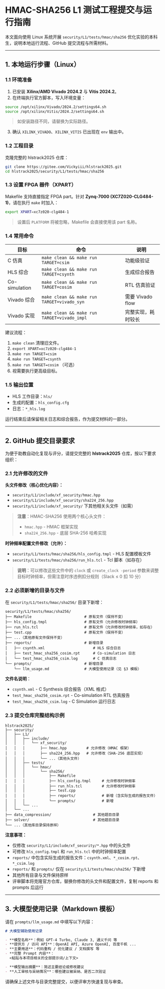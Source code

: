 # HMAC-SHA256 L1 测试工程提交与运行指南

本文面向使用 Linux 系统开展 `security/L1/tests/hmac/sha256` 优化实验的本科生，说明本地运行流程、GitHub 提交流程与所需材料。

---

## 1. 本地运行步骤（Linux）

### 1.1 环境准备

1. 已安装 **Xilinx/AMD Vivado 2024.2** 与 **Vitis 2024.2**。
2. 在终端执行官方脚本，写入环境变量：

```bash
source /opt/xilinx/Vivado/2024.2/settings64.sh
source /opt/xilinx/Vitis/2024.2/settings64.sh
```

> 如安装路径不同，请替换为实际路径。

3. 确认 `XILINX_VIVADO`、`XILINX_VITIS` 已出现在 `env` 输出中。

### 1.2 工程目录

克隆完整的 hlstrack2025 仓库：

```bash
git clone https://gitee.com/Vickyiii/hlstrack2025.git
cd hlstrack2025/security/L1/tests/hmac/sha256
```

### 1.3 设置 FPGA 器件（XPART）

Makefile 支持直接指定 FPGA part。针对 **Zynq-7000 (XC7Z020-CLG484-1)**，请在执行 `make` 时加入：

```bash
export XPART=xc7z020-clg484-1
```

> 设置后 `PLATFORM` 将被忽略，Makefile 会直接使用该 part 名称。

### 1.4 常用命令

| 目标          | 命令                                          | 说明               |
| ------------- | --------------------------------------------- | ------------------ |
| C 仿真        | `make clean && make run TARGET=csim`        | 功能级验证         |
| HLS 综合      | `make clean && make run TARGET=csynth`      | 生成综合报告       |
| Co-simulation | `make clean && make run TARGET=cosim`       | RTL 仿真验证       |
| Vivado 综合   | `make clean && make run TARGET=vivado_syn`  | 需要 Vivado flow   |
| Vivado 实现   | `make clean && make run TARGET=vivado_impl` | 完整实现，耗时较长 |

建议流程：

1. `make clean` 清理旧文件。
2. `export XPART=xc7z020-clg484-1`
3. `make run TARGET=csim`
4. `make run TARGET=csynth`
5. `make run TARGET=cosim` （可选）
6. 视需要执行更高级目标。

### 1.5 输出位置

- HLS 工作目录：`hls/`
- 生成的配置：`hls_config.cfg`
- 日志：`*_hls.log`

运行结束后请保留相关日志和综合报告，作为提交材料的一部分。

---

## 2. GitHub 提交目录要求

为便于助教自动化复现与评分，请提交完整的 **hlstrack2025** 仓库，按以下要求组织：

### 2.1 允许修改的文件

**头文件修改（核心优化内容）：**

- `security/L1/include/xf_security/hmac.hpp`
- `security/L1/include/xf_security/sha224_256.hpp`
- `security/L1/include/xf_security/` 下其他相关头文件（如需）

> **注意**：HMAC-SHA256 使用两个核心头文件：
>
> - `hmac.hpp` - HMAC 框架实现
> - `sha224_256.hpp` - 底层 SHA-256 哈希实现

**时钟频率配置文件修改（允许）：**

- `security/L1/tests/hmac/sha256/hls_config.tmpl` - HLS 配置模板文件
- `security/L1/tests/hmac/sha256/run_hls.tcl` - Tcl 脚本（如存在）

> **说明**：可以修改这些文件中的 `clock` 或 `create_clock -period` 参数来调整目标时钟频率，但需注意时序违例扣分规则（Slack ≤ 0 扣 10 分）

### 2.2 必须新增的目录与文件

在 `security/L1/tests/hmac/sha256/` 目录下新增：

```
security/L1/tests/hmac/sha256/
├── Makefile                        # 原有文件（保持不变）
├── hls_config.tmpl                 # 原有文件（允许修改时钟频率）
├── run_hls.tcl                     # 原有文件（允许修改时钟频率，如存在）
├── test.cpp                        # 原有文件（保持不变）
├── ...（其他原有文件保持不变）
├── reports/                        # 新增目录
│   ├── csynth.xml                      # HLS 综合日志
│   ├── test_hmac_sha256_cosim.rpt      # Co-simulation 日志
│   └── test_hmac_sha256_csim.log       # C 仿真日志
└── prompts/                        # 新增目录
    └── llm_usage.md                # 大模型使用记录（见 §3 模板）
```

**文件名说明**：
- `csynth.xml` - C Synthesis 综合报告（XML 格式）
- `test_hmac_sha256_cosim.rpt` - Co-simulation RTL 仿真报告
- `test_hmac_sha256_csim.log` - C Simulation 运行日志

### 2.3 提交仓库完整结构示例

```
hlstrack2025/
├── security/
│   ├── L1/
│   │   ├── include/
│   │   │   └── xf_security/
│   │   │       ├── hmac.hpp         # 允许修改（HMAC 框架）
│   │   │       ├── sha224_256.hpp   # 允许修改（SHA-256 底层实现）
│   │   │       └── ...（其他头文件）
│   │   ├── tests/
│   │   │   └── hmac/
│   │   │       └── sha256/
│   │   │           ├── Makefile
│   │   │           ├── hls_config.tmpl     # 允许修改时钟频率
│   │   │           ├── run_hls.tcl         # 允许修改时钟频率
│   │   │           ├── test.cpp
│   │   │           ├── reports/            # 新增（含实际生成的报告文件）
│   │   │           └── prompts/            # 新增
│   │   └── ...
│   └── ...
├── data_compression/                   # 其他题目目录
├── solver/                             # 其他题目目录
└── ...（其他库目录保持原样）
```

**注意事项：**

- 仅修改 `security/L1/include/xf_security/*.hpp` 中的头文件
- 可修改 `hls_config.tmpl` 和 `run_hls.tcl` 中的时钟频率配置
- `reports/` 中包含实际生成的报告文件：`csynth.xml`、`*_cosim.rpt`、`*_csim.log`
- `reports/` 和 `prompts/` 仅在 `security/L1/tests/hmac/sha256/` 下新增
- 其他所有目录与文件保持原样
- 评审脚本将克隆官方仓库，替换你修改的头文件和配置文件，复制 reports 和 prompts 后运行

---

## 3. 大模型使用记录（Markdown 模板）

请在 `prompts/llm_usage.md` 中填写以下内容：

```markdown
# 大模型辅助使用记录

- **模型名称**：例如 GPT-4 Turbo, Claude 3, 通义千问 等
- **提供方 / 访问 API**：OpenAI API, Azure OpenAI, 百度千帆 ...
- **主要用途**：代码重构 / 优化建议 / 文档撰写 等
- **完整 Prompt 内容**：
  <粘贴与本项目相关的全部提示词/上下文>

- **模型输出摘要**：简述主要结论或修改建议
- **人工审核与采纳情况**：哪些建议被采纳、是否二次验证
```

请确保上述文件与目录完整提交，以便评审方快速复现与审查。
